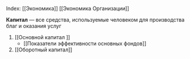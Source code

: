 
Index: [[Экономика]] [[Экономика Организации]]

**Капитал** — все средства, используемые человеком для производства благ и оказания услуг

1. [[Основной капитал ]]
	- [[Показатели эффективности основных фондов]]
2. [[Оборотный капитал]]
